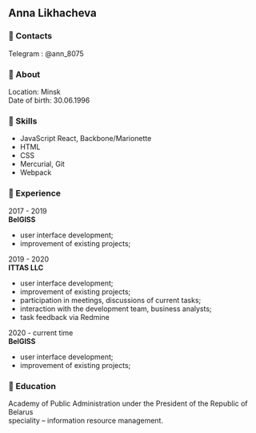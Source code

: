 ## Anna Likhacheva

### :small_blue_diamond: Contacts

Telegram
: @ann_8075  

### :small_blue_diamond: About

Location: Minsk  
Date of birth: 30.06.1996

### :small_blue_diamond: Skills

* JavaScript React, Backbone/Marionette
* HTML
* CSS
* Mercurial, Git
* Webpack

### :small_blue_diamond: Experience

2017 - 2019  
**BelGISS**
- user interface development;
- improvement of existing projects;

2019 - 2020  
**ITTAS LLC**
- user interface development;
- improvement of existing projects;
- participation in meetings, discussions of current tasks;
- interaction with the development team, business analysts;
- task feedback via Redmine

2020 - current time  
**BelGISS**
- user interface development;
- improvement of existing projects;

### :small_blue_diamond: Education

Academy of Public Administration under the President of the Republic of Belarus  
speciality – information resource management.
